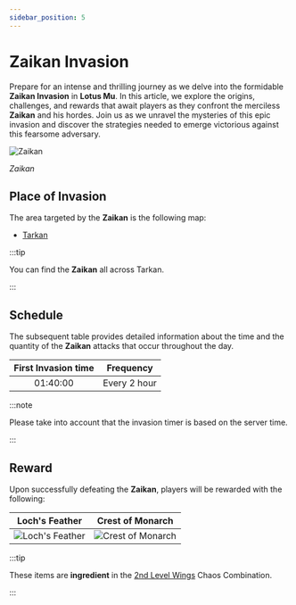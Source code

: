 ```yaml
---
sidebar_position: 5
---
```


# Zaikan Invasion

Prepare for an intense and thrilling journey as we delve into the formidable **Zaikan Invasion** in **Lotus Mu**. In this article, we explore the origins, challenges, and rewards that await players as they confront the merciless **Zaikan** and his hordes. Join us as we unravel the mysteries of this epic invasion and discover the strategies needed to emerge victorious against this fearsome adversary.

![Zaikan](/img/monsters/special/invasions/zaikan.jpg)

_Zaikan_

## Place of Invasion

The area targeted by the **Zaikan** is the following map:

- [Tarkan](/maps/tarkan)

:::tip

You can find the **Zaikan** all across Tarkan.

:::

## Schedule

The subsequent table provides detailed information about the time and the quantity of the **Zaikan** attacks that occur throughout the day.

| First Invasion time |  Frequency   |
| :-----------------: | :----------: |
|      01:40:00       | Every 2 hour |

:::note

Please take into account that the invasion timer is based on the server time.

:::

## Reward

Upon successfully defeating the **Zaikan**, players will be rewarded with the following:

|                     Loch's Feather                     |                      Crest of Monarch                       |
| :----------------------------------------------------: | :---------------------------------------------------------: |
| ![Loch's Feather](/img/items/others/lochs-feather.png) | ![Crest of Monarch](/img/items/others/crest-of-monarch.png) |

:::tip

These items are **ingredient** in the [2nd Level Wings](/crafting/wings/second-level-wings) Chaos Combination.

:::
